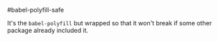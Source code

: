 #babel-polyfill-safe

It's the `babel-polyfill` but wrapped so that it won't break if some other package already included it.
